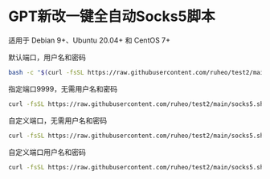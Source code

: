 # GPT新改一键全自动Socks5脚本
适用于 Debian 9+、Ubuntu 20.04+ 和 CentOS 7+ 

默认端口，用户名和密码
```bash
bash -c "$(curl -fsSL https://raw.githubusercontent.com/ruheo/test2/main/socks5.sh)"
```

指定端口9999，无需用户名和密码
```bash
curl -fsSL https://raw.githubusercontent.com/ruheo/test2/main/socks5.sh | sudo bash -s -- noauth
```

自定义端口，无需用户名和密码
```bash
curl -fsSL https://raw.githubusercontent.com/ruheo/test2/main/socks5.sh | sudo bash -s -- noauth 端口号
```

自定义端口用户名和密码
```bash
curl -fsSL https://raw.githubusercontent.com/ruheo/test2/main/socks5.sh | sudo bash -s -- 8888 myuser mypassword
```
